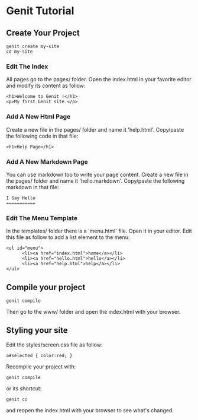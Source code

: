Genit Tutorial
==============

Create Your Project
-------------------

    genit create my-site
    cd my-site

### Edit The Index

All pages go to the pages/ folder. Open the index.html in your favorite editor
and modify its content as follow:

    <h1>Welcome to Genit !</h1>
    <p>My first Genit site.</p>

### Add A New Html Page

Create a new file in the pages/ folder and name it 'help.html'.
Copy/paste the following code in that file:

    <h1>Help Page</h1>


### Add A New Markdown Page

You can use markdown too to write your page content. Create a new file in
the pages/ folder and name it 'hello.markdown'. Copy/paste the following
markdown in that file:

    I Say Hello
    ===========
    
### Edit The Menu Template

In the templates/ folder there is a 'menu.html' file. Open it in your editor.
Edit this file as follow to add a list element to the menu:

    <ul id="menu">
          <li><a href="index.html">home</a></li>
          <li><a href="hello.html">hello</a></li>
          <li><a href="help.html">help</a></li>
    </ul>

Compile your project
--------------------

    genit compile

Then go to the www/ folder and open the index.html with your browser.

Styling your site
-----------------

Edit the styles/screen.css file as follow:

    a#selected { color:red; }

Recompile your project with:

    genit compile
    
or its shortcut:

    genit cc

and reopen the index.html with your browser to see what's changed.
